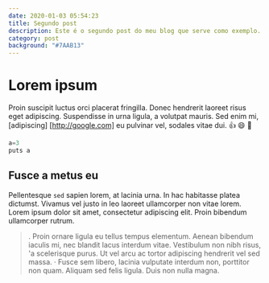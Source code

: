 ```yaml
---
date: 2020-01-03 05:54:23
title: Segundo post
description: Este é o segundo post do meu blog que serve como exemplo.
category: post
background: "#7AAB13"
---
```


# Lorem ipsum

Proin suscipit luctus orci placerat fringilla. Donec hendrerit laoreet risus eget adipiscing. Suspendisse in urna ligula, a volutpat mauris. Sed enim mi, [adipiscing] [http://google.com] eu pulvinar vel, sodales vitae dui. :thumbsup: :smile: :sparkler:

```javascript
a=3
puts a
```

## Fusce a metus eu
Pellentesque `sed` sapien lorem, at lacinia urna. In hac habitasse platea dictumst. Vivamus vel justo in leo laoreet ullamcorper non vitae lorem. Lorem ipsum dolor sit amet, consectetur adipiscing elit. Proin bibendum ullamcorper rutrum.

>. Proin ornare ligula eu tellus tempus elementum. Aenean bibendum iaculis mi, nec blandit lacus interdum vitae. Vestibulum non nibh risus, 'a scelerisque purus. Ut vel arcu ac tortor adipiscing hendrerit vel sed massa. · Fusce sem libero, lacinia vulputate interdum non, porttitor non quam. Aliquam sed felis ligula. Duis non nulla magna.